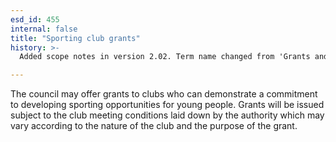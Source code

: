 ```yaml
---
esd_id: 455
internal: false
title: "Sporting club grants"
history: >-
  Added scope notes in version 2.02. Term name changed from 'Grants and development fund' to 'Grants - sporting clubs' in version 3.00. Name changed to 'Sporting club grants' in version 4.00

---
```


The council may offer grants to clubs who can demonstrate a commitment to developing sporting opportunities for young people.  Grants will be issued subject to the club meeting conditions laid down by the authority which may vary according to the nature of the club and the purpose of the grant.

